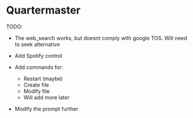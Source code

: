 # Quartermaster 

TODO:
- The web_search works, but doesnt comply with google TOS. Will need to seek alternative
- Add Spotify control
- Add commands for:
    - Restart (maybe)
    - Create file
    - Modify file
    - Will add more later 
  
- Modify the prompt further